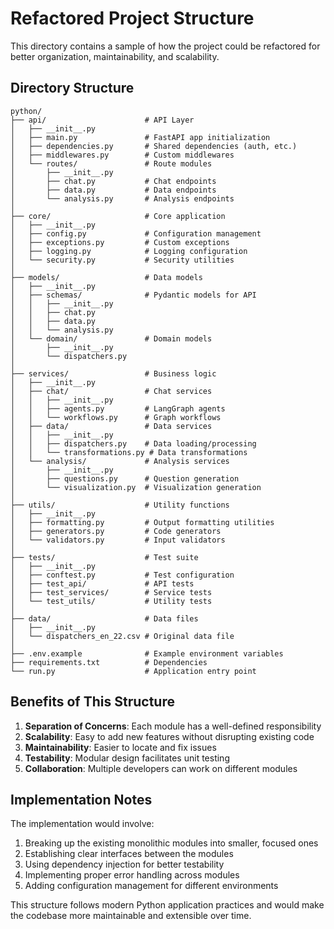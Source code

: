 # Refactored Project Structure

This directory contains a sample of how the project could be refactored for better organization, maintainability, and scalability.

## Directory Structure

```
python/
├── api/                      # API Layer
│   ├── __init__.py
│   ├── main.py               # FastAPI app initialization
│   ├── dependencies.py       # Shared dependencies (auth, etc.)
│   ├── middlewares.py        # Custom middlewares
│   └── routes/               # Route modules
│       ├── __init__.py
│       ├── chat.py           # Chat endpoints
│       ├── data.py           # Data endpoints
│       └── analysis.py       # Analysis endpoints
│
├── core/                     # Core application
│   ├── __init__.py
│   ├── config.py             # Configuration management
│   ├── exceptions.py         # Custom exceptions
│   ├── logging.py            # Logging configuration
│   └── security.py           # Security utilities
│
├── models/                   # Data models
│   ├── __init__.py
│   ├── schemas/              # Pydantic models for API
│   │   ├── __init__.py
│   │   ├── chat.py
│   │   ├── data.py
│   │   └── analysis.py
│   └── domain/               # Domain models
│       ├── __init__.py
│       └── dispatchers.py
│
├── services/                 # Business logic
│   ├── __init__.py
│   ├── chat/                 # Chat services
│   │   ├── __init__.py
│   │   ├── agents.py         # LangGraph agents
│   │   └── workflows.py      # Graph workflows
│   ├── data/                 # Data services
│   │   ├── __init__.py
│   │   ├── dispatchers.py    # Data loading/processing
│   │   └── transformations.py # Data transformations
│   └── analysis/             # Analysis services
│       ├── __init__.py
│       ├── questions.py      # Question generation
│       └── visualization.py  # Visualization generation
│
├── utils/                    # Utility functions
│   ├── __init__.py
│   ├── formatting.py         # Output formatting utilities
│   ├── generators.py         # Code generators
│   └── validators.py         # Input validators
│
├── tests/                    # Test suite
│   ├── __init__.py
│   ├── conftest.py           # Test configuration
│   ├── test_api/             # API tests
│   ├── test_services/        # Service tests
│   └── test_utils/           # Utility tests
│
├── data/                     # Data files
│   ├── __init__.py
│   └── dispatchers_en_22.csv # Original data file
│
├── .env.example              # Example environment variables
├── requirements.txt          # Dependencies
└── run.py                    # Application entry point
```

## Benefits of This Structure

1. **Separation of Concerns**: Each module has a well-defined responsibility
2. **Scalability**: Easy to add new features without disrupting existing code
3. **Maintainability**: Easier to locate and fix issues
4. **Testability**: Modular design facilitates unit testing
5. **Collaboration**: Multiple developers can work on different modules

## Implementation Notes

The implementation would involve:

1. Breaking up the existing monolithic modules into smaller, focused ones
2. Establishing clear interfaces between the modules
3. Using dependency injection for better testability
4. Implementing proper error handling across modules
5. Adding configuration management for different environments

This structure follows modern Python application practices and would make the codebase more maintainable and extensible over time.
